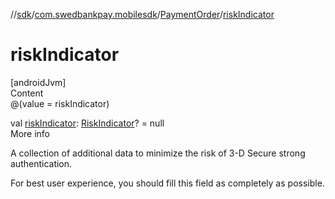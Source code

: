 //[sdk](../../../index.md)/[com.swedbankpay.mobilesdk](../index.md)/[PaymentOrder](index.md)/[riskIndicator](risk-indicator.md)



# riskIndicator  
[androidJvm]  
Content  
@(value = riskIndicator)  
  
val [riskIndicator](risk-indicator.md): [RiskIndicator](../-risk-indicator/index.md)? = null  
More info  


A collection of additional data to minimize the risk of 3-D Secure strong authentication.



For best user experience, you should fill this field as completely as possible.

  



